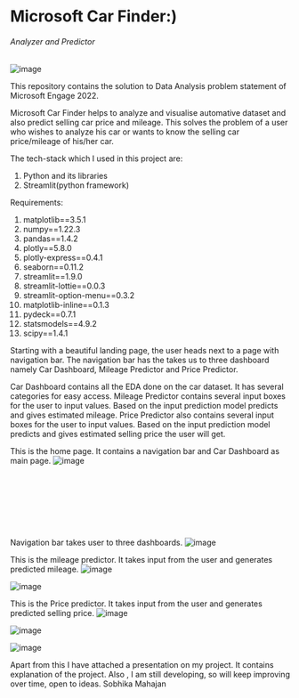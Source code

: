 # Microsoft Car Finder:)
###### Analyzer and Predictor

<!-- ![image](https://user-images.githubusercontent.com/88205144/170847949-30f8e374-7971-44f9-8936-d933af066803.png) -->
![image](https://user-images.githubusercontent.com/88205144/170847940-7133e796-7019-4bbe-af43-ac61ed04da3b.png)

This repository contains the solution to Data Analysis problem statement of Microsoft Engage 2022.

Microsoft Car Finder helps to analyze and visualise automative dataset and also predict selling car price and mileage. This solves the problem of a user who wishes to analyze his car or wants to know the selling car price/mileage of his/her car.

The tech-stack which I used in this project are:
1) Python and its libraries
2) Streamlit(python framework)

Requirements:
1) matplotlib==3.5.1
2) numpy==1.22.3
3) pandas==1.4.2
4) plotly==5.8.0
5) plotly-express==0.4.1
6) seaborn==0.11.2
7) streamlit==1.9.0
8) streamlit-lottie==0.0.3
9) streamlit-option-menu==0.3.2
10) matplotlib-inline==0.1.3
11) pydeck==0.7.1
12) statsmodels==4.9.2
13) scipy==1.4.1

Starting with a beautiful landing page, the user heads next to a page with navigation bar. The navigation bar has the takes us to three dashboard namely Car Dashboard, Mileage Predictor and Price Predictor.

Car Dashboard contains all the EDA done on the car dataset. It has several categories for easy access.
Mileage Predictor contains several input boxes for the user to input values. Based on the input prediction model predicts and gives estimated mileage.
Price Predictor also contains several input boxes for the user to input values. Based on the input prediction model predicts and gives estimated selling price the user will get.



This is the home page. It contains a navigation bar and Car Dashboard as main page.
![image](https://user-images.githubusercontent.com/88205144/170848860-22ba93f0-7372-40fd-9b75-74ff5c687784.png)

<br/><br/>
<br/><br/>
<br/><br/>

Navigation bar takes user to three dashboards.
![image](https://user-images.githubusercontent.com/88205144/170848872-4289a7bb-4712-4346-b84d-e9e6053e30cf.png)



This is the mileage predictor. It takes input from the user and generates predicted mileage.
![image](https://user-images.githubusercontent.com/88205144/170848921-7c89d95a-211f-45ff-9160-052d697df121.png)

![image](https://user-images.githubusercontent.com/88205144/170848940-1763445b-e119-4697-8510-ee3c51a1f619.png)



This is the Price predictor. It takes input from the user and generates predicted selling price.
![image](https://user-images.githubusercontent.com/88205144/170848954-6c06b47a-a6ec-4dd2-8de4-0420a1d84ada.png)

![image](https://user-images.githubusercontent.com/88205144/170848966-8bf83c96-4e50-4bfe-94ee-70905b2d1bf4.png)

![image](https://user-images.githubusercontent.com/88205144/170848976-9f33038c-d9fd-4b65-99be-1e8fa4bac31b.png)




Apart from this I have attached a presentation on my project. It contains explanation of the project.
Also , I am still developing, so will keep improving over time, open to ideas.
Sobhika Mahajan




